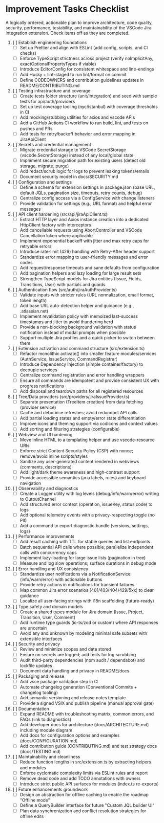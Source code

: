 # Improvement Tasks Checklist

A logically ordered, actionable plan to improve architecture, code quality, security, performance, testability, and maintainability of the VSCode Jira Integration extension. Check items off as they are completed.

1. [ ] Establish engineering foundations
   - [ ] Set up Prettier and align with ESLint (add config, scripts, and CI checks)
   - [ ] Enforce TypeScript strictness across project (verify noImplicitAny, exactOptionalPropertyTypes if viable)
   - [ ] Introduce EditorConfig for consistent whitespace and line-endings
   - [ ] Add Husky + lint-staged to run lint/format on commit
   - [ ] Define CODEOWNERS and contribution guidelines updates in README/CONTRIBUTING.md

2. [ ] Testing infrastructure and coverage
   - [ ] Create tests folder structure (unit/integration) and seed with sample tests for api/auth/providers
   - [ ] Set up test coverage tooling (nyc/istanbul) with coverage thresholds in CI
   - [ ] Add mocking/stubbing utilities for axios and vscode APIs
   - [ ] Add a GitHub Actions CI workflow to run build, lint, and tests on pushes and PRs
   - [ ] Add tests for retry/backoff behavior and error mapping in JiraApiClient

3. [ ] Secrets and credential management
   - [ ] Migrate credential storage to VSCode SecretStorage (vscode.SecretStorage) instead of any local/global state
   - [ ] Implement secure migration path for existing users (detect old storage, migrate, purge)
   - [ ] Add redact/scrub logic for logs to prevent leaking tokens/emails
   - [ ] Document security model in docs/SECURITY.md

4. [ ] Configuration and settings
   - [ ] Define a schema for extension settings in package.json (base URL, default JQLs, pagination size, timeouts, retry counts, debug)
   - [ ] Centralize config access via a ConfigService with change listeners
   - [ ] Provide validation for settings (e.g., URL format) and helpful error messages

5. [ ] API client hardening (src/api/jiraApiClient.ts)
   - [ ] Extract HTTP layer and Axios instance creation into a dedicated HttpClient factory with interceptors
   - [ ] Add cancellable requests using AbortController and VSCode CancellationToken where applicable
   - [ ] Implement exponential backoff with jitter and max retry caps for retryable errors
   - [ ] Introduce rate-limit (429) handling with Retry-After header support
   - [ ] Standardize error mapping to user-friendly messages and error codes
   - [ ] Add request/response timeouts and sane defaults from configuration
   - [ ] Add pagination helpers and lazy loading for large result sets
   - [ ] Strengthen TypeScript models for Jira entities (Issue, Fields, Transitions, User) with partials and guards

6. [ ] Authentication flow (src/auth/jiraAuthProvider.ts)
   - [ ] Validate inputs with stricter rules (URL normalization, email format, token length)
   - [ ] Add base URL auto-detection helper and guidance (e.g., .atlassian.net)
   - [ ] Implement revalidation policy with memoized last-success timestamps and jitter to avoid thundering herd
   - [ ] Provide a non-blocking background validation with status notification instead of modal prompts when possible
   - [ ] Support multiple Jira profiles and a quick picker to switch between them

7. [ ] Extension activation and command structure (src/extension.ts)
   - [ ] Refactor monolithic activate() into smaller feature modules/services (AuthService, IssueService, CommandRegistrar)
   - [ ] Introduce Dependency Injection (simple container/factory) to decouple services
   - [ ] Centralize command registration and error handling wrappers
   - [ ] Ensure all commands are idempotent and provide consistent UX with progress notifications
   - [ ] Add disposal and teardown paths for all registered resources

8. [ ] Tree/Data providers (src/providers/jiraIssueProvider.ts)
   - [ ] Separate presentation (TreeItem creation) from data fetching (provider service)
   - [ ] Cache and debounce refreshes; avoid redundant API calls
   - [ ] Add partial loading states and empty/error state differentiation
   - [ ] Improve icons and theming support via codicons and context values
   - [ ] Add sorting and filtering strategies (configurable)

9. [ ] Webview and UI hardening
   - [ ] Move inline HTML to a templating helper and use vscode-resource URIs
   - [ ] Enforce strict Content Security Policy (CSP) with nonce; remove/avoid inline scripts/styles
   - [ ] Sanitize any user-generated content rendered in webviews (comments, descriptions)
   - [ ] Add light/dark theme awareness and high-contrast support
   - [ ] Provide accessible semantics (aria labels, roles) and keyboard navigation

10. [ ] Observability and diagnostics
    - [ ] Create a Logger utility with log levels (debug/info/warn/error) writing to OutputChannel
    - [ ] Add structured error context (operation, issueKey, status code) to logs
    - [ ] Add optional telemetry events with a privacy-respecting toggle (no PII)
    - [ ] Add a command to export diagnostic bundle (versions, settings, logs)

11. [ ] Performance improvements
    - [ ] Add result caching with TTL for stable queries and list endpoints
    - [ ] Batch sequential API calls where possible; parallelize independent calls with concurrency caps
    - [ ] Implement lazy-loading for large issue lists (pagination in tree)
    - [ ] Measure and log slow operations; surface durations in debug mode

12. [ ] Error handling and UX consistency
    - [ ] Standardize user notifications via a NotificationService (info/warn/error) with actionable buttons
    - [ ] Provide retry actions in notifications for transient failures
    - [ ] Map common Jira error scenarios (401/403/404/429/5xx) to clear guidance
    - [ ] Localize all user-facing strings with i18n scaffolding (future-ready)

13. [ ] Type safety and domain models
    - [ ] Create a shared types module for Jira domain (Issue, Project, Transition, User, Comment)
    - [ ] Add runtime type guards (io-ts/zod or custom) where API responses are uncertain
    - [ ] Avoid any and unknown by modeling minimal safe subsets with extensible interfaces

14. [ ] Security and privacy
    - [ ] Review and minimize scopes and data stored
    - [ ] Ensure no secrets are logged; add tests for log scrubbing
    - [ ] Audit third-party dependencies (npm audit / dependabot) and lockfile updates
    - [ ] Document data handling and privacy in README/docs

15. [ ] Packaging and release
    - [ ] Add vsce package validation step in CI
    - [ ] Automate changelog generation (Conventional Commits + changelog tooling)
    - [ ] Add semantic versioning and release notes template
    - [ ] Provide a signed VSIX and publish pipeline (manual approval gate)

16. [ ] Documentation
    - [ ] Expand README with troubleshooting matrix, common errors, and FAQs (link to diagnostics)
    - [ ] Add developer docs for architecture (docs/ARCHITECTURE.md) including module diagram
    - [ ] Add docs for configuration options and examples (docs/CONFIGURATION.md)
    - [ ] Add contribution guide (CONTRIBUTING.md) and test strategy docs (docs/TESTING.md)

17. [ ] Maintainability and cleanliness
    - [ ] Reduce function lengths in src/extension.ts by extracting helpers and modules
    - [ ] Enforce cyclomatic complexity limits via ESLint rules and report
    - [ ] Remove dead code and add TODO annotations with owners
    - [ ] Introduce strict public API surfaces for modules (index.ts re-exports)

18. [ ] Future enhancements groundwork
    - [ ] Design an abstraction for offline caching to enable the roadmap "Offline mode"
    - [ ] Define a QueryBuilder interface for future "Custom JQL builder UI"
    - [ ] Plan data synchronization and conflict resolution strategies for offline edits
